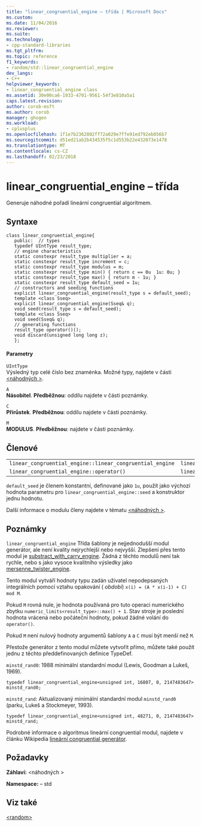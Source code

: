 ```yaml
---
title: "linear_congruential_engine – třída | Microsoft Docs"
ms.custom: 
ms.date: 11/04/2016
ms.reviewer: 
ms.suite: 
ms.technology:
- cpp-standard-libraries
ms.tgt_pltfrm: 
ms.topic: reference
f1_keywords:
- random/std::linear_congruential_engine
dev_langs:
- C++
helpviewer_keywords:
- linear_congruential_engine class
ms.assetid: 30e00ca6-1933-4701-9561-54f3e810a5a1
caps.latest.revision: 
author: corob-msft
ms.author: corob
manager: ghogen
ms.workload:
- cplusplus
ms.openlocfilehash: 1f1e7b2362802ff72a029e7ffe91ed792eb056b7
ms.sourcegitcommit: d51ed21ab2b434535f5c1d553b22e432073e1478
ms.translationtype: MT
ms.contentlocale: cs-CZ
ms.lasthandoff: 02/23/2018
---
```

# <a name="linearcongruentialengine-class"></a>linear_congruential_engine – třída
Generuje náhodné pořadí lineární congruential algoritmem.  
  
## <a name="syntax"></a>Syntaxe  
```  
class linear_congruential_engine{  
   public:  // types  
   typedef UIntType result_type;  
   // engine characteristics  
   static constexpr result_type multiplier = a;  
   static constexpr result_type increment = c;  
   static constexpr result_type modulus = m;  
   static constexpr result_type min() { return c == 0u  1u: 0u; }  
   static constexpr result_type max() { return m - 1u; }  
   static constexpr result_type default_seed = 1u;  
   // constructors and seeding functions  
   explicit linear_congruential_engine(result_type s = default_seed);
   template <class Sseq>  
   explicit linear_congruential_engine(Sseq& q);
   void seed(result_type s = default_seed);
   template <class Sseq>  
   void seed(Sseq& q);
   // generating functions  
   result_type operator()();
   void discard(unsigned long long z);
   };  
```  
#### <a name="parameters"></a>Parametry  
 `UIntType`  
 Výsledný typ celé číslo bez znaménka. Možné typy, najdete v části [ \<náhodných >](../standard-library/random.md).  
  
 `A`  
 **Násobitel**. **Předběžnou**: oddílu najdete v části poznámky.  
  
 `C`  
 **Přírůstek**. **Předběžnou**: oddílu najdete v části poznámky.  
  
 `M`  
 **MODULUS**. **Předběžnou**: najdete v části poznámky.  
  
## <a name="members"></a>Členové  
  
||||  
|-|-|-|  
|`linear_congruential_engine::linear_congruential_engine`|`linear_congruential_engine::min`|`linear_congruential_engine::discard`|  
|`linear_congruential_engine::operator()`|`linear_congruential_engine::max`|`linear_congruential_engine::seed`|  
  
 `default_seed` je členem konstantní, definované jako `1u`, použít jako výchozí hodnota parametru pro `linear_congruential_engine::seed` a konstruktor jednu hodnotu.  
  
 Další informace o modulu členy najdete v tématu [ \<náhodných >](../standard-library/random.md).  
  
## <a name="remarks"></a>Poznámky  
 `linear_congruential_engine` Třída šablony je nejjednodušší modul generátor, ale není kvality nejrychlejší nebo nejvyšší. Zlepšení přes tento modul je [substract_with_carry_engine](../standard-library/subtract-with-carry-engine-class.md). Žádná z těchto modulů není tak rychle, nebo s jako vysoce kvalitního výsledky jako [mersenne_twister_engine](../standard-library/mersenne-twister-engine-class.md).  
  
 Tento modul vytváří hodnoty typu zadán uživatel nepodepsaných integrálních pomocí vztahu opakování ( *období*) `x(i) = (A * x(i-1) + C) mod M`.  
  
 Pokud `M` rovná nule, je hodnota používaná pro tuto operaci numerického zbytku `numeric_limits<result_type>::max() + 1`. Stav stroje je poslední hodnota vrácená nebo počáteční hodnoty, pokud žádné volání do `operator()`.  
  
 Pokud `M` není nulový hodnoty argumentů šablony `A` a `C` musí být menší než `M`.  
  
 Přestože generátor z tento modul můžete vytvořit přímo, můžete také použít jednu z těchto předdefinovaných definice TypeDef.  
  
 `minstd_rand0`: 1988 minimální standardní modul (Lewis, Goodman a Lukeš, 1969).  
  
```  
typedef linear_congruential_engine<unsigned int, 16807, 0, 2147483647> minstd_rand0;  
```  
  
 `minstd_rand`: Aktualizovaný minimální standardní modul `minstd_rand0` (parku, Lukeš a Stockmeyer, 1993).  
  
```  
typedef linear_congruential_engine<unsigned int, 48271, 0, 2147483647> minstd_rand;  
```  
  
 Podrobné informace o algoritmus lineární congruential modul, najdete v článku Wikipedia [lineární congruential generátor](http://go.microsoft.com/fwlink/p/?linkid=402446).  
  
## <a name="requirements"></a>Požadavky  
 **Záhlaví:** \<náhodných >  
  
 **Namespace:** – std  
  
## <a name="see-also"></a>Viz také  
 [\<random>](../standard-library/random.md)


